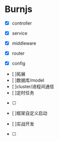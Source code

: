 # Burnjs

- [x] controller
- [x] service
- [x] middleware
- [x] router
- [x] config


- [ ]拓展
- [ ]数据库/model
- [ ]cluster/进程间通信
- [ ]定时任务
- [ ]

- [ ]框架自定义启动


- [ ]实战开发
- [ ]